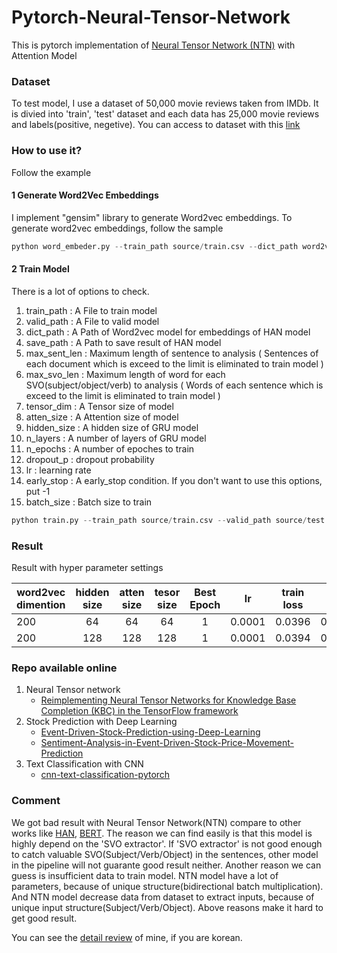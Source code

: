 # Pytorch-Neural-Tensor-Network
This is pytorch implementation of [Neural Tensor Network (NTN)](http://ijcai.org/Proceedings/15/Papers/329.pdf) with Attention Model

### Dataset
To test model, I use a dataset of 50,000 movie reviews taken from IMDb. 
It is divied into 'train', 'test' dataset and each data has 25,000 movie reviews and labels(positive, negetive).
You can access to dataset with this [link](http://ai.stanford.edu/~amaas/data/sentiment/)

### How to use it?
Follow the example

#### 1 Generate Word2Vec Embeddings
I implement "gensim" library to generate Word2vec embeddings. To generate word2vec embeddings, follow the sample

```python
python word_embeder.py --train_path source/train.csv --dict_path word2vec --tokenizer_name word_tokenizer --size 200 --window 5 --min_count 3
```

#### 2 Train Model
There is a lot of options to check.
1. train_path : A File to train model
2. valid_path : A File to valid model
3. dict_path : A Path of Word2vec model for embeddings of HAN model
4. save_path : A Path to save result of HAN model
5. max_sent_len : Maximum length of sentence to analysis ( Sentences of each document which is exceed to the limit is eliminated to train model )
6. max_svo_len : Maximum length of word for each SVO(subject/object/verb) to analysis ( Words of each sentence which is exceed to the limit is eliminated to train model )
7. tensor_dim : A Tensor size of model
8. atten_size : A Attention size of model
9. hidden_size : A hidden size of GRU model
10. n_layers : A number of layers of GRU model
11. n_epochs : A number of epoches to train
12. dropout_p : dropout probability
13. lr : learning rate
14. early_stop : A early_stop condition. If you don't want to use this options, put -1
15. batch_size : Batch size to train

```python
python train.py --train_path source/train.csv --valid_path source/test.csv --dict_path word2vec/1 --hidden_size 256 --atten_size 128 --  --batch_size 16
```

### Result
Result with hyper parameter settings

| word2vec dimention | hidden size | atten size | tesor size | Best Epoch |  lr  | train loss | valid loss | valid accuracy |
|--------------------|:-----------:|:----------:|:----------:|:----------:|:----:|:----------:|:----------:|:---------------|
| 200                |     64      |     64     |     64     |      1     |0.0001|   0.0396   |   0.0392   |     0.6459     |
| 200                |    128      |    128     |    128     |      1     |0.0001|   0.0394   |   0.0385   |     0.6584     |


### Repo available online
1. Neural Tensor network
    - [Reimplementing Neural Tensor Networks for Knowledge Base Completion (KBC) in the TensorFlow framework](https://github.com/dddoss/tensorflow-socher-ntn)
2. Stock Prediction with Deep Learning
    - [Event-Driven-Stock-Prediction-using-Deep-Learning](https://github.com/vedic-partap/Event-Driven-Stock-Prediction-using-Deep-Learning)
    - [Sentiment-Analysis-in-Event-Driven-Stock-Price-Movement-Prediction](https://github.com/WayneDW/Sentiment-Analysis-in-Event-Driven-Stock-Price-Movement-Prediction)
3. Text Classification with CNN
    - [cnn-text-classification-pytorch](https://github.com/Shawn1993/cnn-text-classification-pytorch)
    
### Comment
We got bad result with Neural Tensor Network(NTN) compare to other works like [HAN](https://github.com/JoungheeKim/Pytorch-Hierarchical-Attention-Network), [BERT](https://github.com/JoungheeKim/Pytorch-BERT-Classification). The reason we can find easily is that this model is highly depend on the 'SVO extractor'. If 'SVO extractor' is not good enough to catch valuable SVO(Subject/Verb/Object) in the sentences, other model in the pipeline will not guarante good result neither. Another reason we can guess is insufficient data to train  model. NTN model have a lot of parameters, because of unique structure(bidirectional batch multiplication). And NTN model decrease data from dataset to extract inputs, because of unique input structure(Subject/Verb/Object). Above reasons make it hard to get good result.


You can see the [detail review](https://github.com/JoungheeKim/Pytorch-Neural-Tensor-Network/blob/master/REVIEW.md) of mine, if you are korean.



